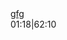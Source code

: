 <div id="player">
	<div class="item button" data-bind="
		click:previous,
		maskBtn:{css:'mainImage'}
		" id="previous"></div> 
	<div class="item button" data-bind="
		click:play,
		visible:!isPlay(),
		maskBtn:{hasOffset:false}
		" id="play" style="background-position: 0px 0%;"></div> 
	<div class="item button" data-bind="
		click:pause,
		visible:isPlay(),
		maskBtn:{css:'mainImage'}
		" id="pause" style="display: none; background-position: -32px 100%;"></div> 
	<div class="item button" data-bind="
		click:next,
		maskBtn:{css:'mainImage'}
		" id="next"></div> 
	<div class="text" id="title" data-bind="
		followLeft:'#seeker',
		">
    <a data-bind="text:display,attr:{
      href:current() ? current().url() : 'http://scmplayer.net'
      }" target="_blank" id="titleLink" href="https://www.youtube.com/watch?feature=player_embedded&amp;v=Sro4SN83OOE">gfg</a>
	</div> 
	<div class="item ui-slider ui-slider-horizontal ui-widget ui-widget-content ui-corner-all" data-bind="
		slider:playedFraction, 
		sliderOptions:{step:0.00001,min:0,max:1,pauseable:true}
		" id="seeker" style="left: 123px;"> 
		<div id="seekerSliderBase" class="ui-slider-handle ui-state-default ui-corner-all" style="left: 2.093%;"></div> 
		<div id="seekerBase"></div> 
		<div id="seekerBuffered" data-bind="
			style:{width:(loadedFraction()*100)+'%'}
			" style="width: 7.23863139410188%;"></div> 
	</div> 
	<div class="text" id="tooltip"> 
		<a href="http://scmplayer.net" id="scmLink" target="_blank"></a> 
	</div> 
	<div class="text item" id="timer" data-bind="text:timer">01:18|62:10</div> 
	<div class="item ui-slider-horizontal" data-bind="
		innerBound:{bound:'.bound',handle:'.ui-slider-handle'}
		" id="volume"> 
		<div class="bound ui-slider ui-slider-horizontal ui-widget ui-widget-content ui-corner-all" data-bind="
			slider:volume,
			sliderOptions:{liveUpdate:true},
			caption:'Volume: '+volume()+'%',
			captionOptions:{target:'#tooltip a',trigger:'slide'}
			" style="width: 56px; margin-left: 7px; margin-right: 7px;">
		<div class="ui-slider-handle ui-state-default ui-corner-all" id="volumeSlider" style="margin-left: -7px; left: 50%;"></div> 
		</div>
	</div> 
	<div class="item button" id="list" data-bind="maskBtn:{css:'mainImage',align:'right'},
		click:togglePlaylist,
		caption:'Toggle Playlist',
		captionOptions:{target:'#tooltip a',trigger:'hover'}
		"></div> 
	<div class="mainImage" id="baseRight"></div> 
	<div class="mainImage" id="baseLeft"></div> 
</div>
